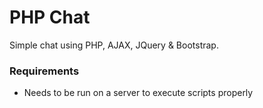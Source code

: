 # PHP Chat

Simple chat using PHP, AJAX, JQuery & Bootstrap.

### Requirements

* Needs to be run on a server to execute scripts properly

